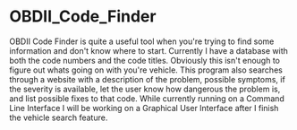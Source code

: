 # OBDII_Code_Finder
OBDII Code Finder is quite a useful tool when you're trying to find some information and don't know where to start. Currently I have a database with both the code numbers and the code titles. Obviously this isn't enough to figure out whats going on with you're vehicle. This program also searches through a website with a description of the problem, possible symptoms, if the severity is available, let the user know how dangerous the problem is, and list possible fixes to that code. While currently running on a Command Line Interface I will be working on a Graphical User Interface after I finish the vehicle search feature.
